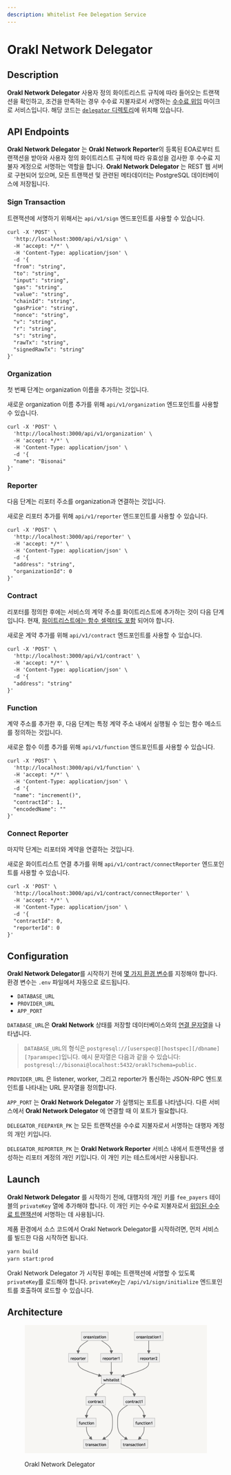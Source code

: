 ```yaml
---
description: Whitelist Fee Delegation Service
---
```


# Orakl Network Delegator

## Description

**Orakl Network Delegator** 사용자 정의 화이트리스트 규칙에 따라 들어오는 트랜잭션을 확인하고, 조건을 만족하는 경우 수수료 지불자로서 서명하는 [수수료 위임](https://docs.klaytn.foundation/content/klaytn/design/transactions/fee-delegation) 마이크로 서비스입니다. 해당 코드는 [`delegator` 디렉토리](https://github.com/Bisonai/orakl/tree/master/delegator)에 위치해 있습니다.

## API Endpoints

**Orakl Network Delegator** 는 **Orakl Network Reporter**의 등록된 EOA로부터 트랜잭션을 받아와 사용자 정의 화이트리스트 규칙에 따라 유효성을 검사한 후 수수료 지불자 계정으로 서명하는 역할을 합니다. **Orakl Network Delegator** 는 REST 웹 서버로 구현되어 있으며, 모든 트랜잭션 및 관련된 메타데이터는 PostgreSQL 데이터베이스에 저장됩니다.

### Sign Transaction

트랜잭션에 서명하기 위해서는 `api/v1/sign` 엔드포인트를 사용할 수 있습니다.

```shell
curl -X 'POST' \
  'http://localhost:3000/api/v1/sign' \
  -H 'accept: */*' \
  -H 'Content-Type: application/json' \
  -d '{
  "from": "string",
  "to": "string",
  "input": "string",
  "gas": "string",
  "value": "string",
  "chainId": "string",
  "gasPrice": "string",
  "nonce": "string",
  "v": "string",
  "r": "string",
  "s": "string",
  "rawTx": "string",
  "signedRawTx": "string"
}'
```

### Organization

첫 번째 단계는 organization 이름을 추가하는 것입니다.

새로운 organization 이름 추가를 위해 `api/v1/organization` 엔드포인트를 사용할 수 있습니다.

```shell
curl -X 'POST' \
  'http://localhost:3000/api/v1/organization' \
  -H 'accept: */*' \
  -H 'Content-Type: application/json' \
  -d '{
  "name": "Bisonai"
}'
```

### Reporter

다음 단계는 리포터 주소를 organization과 연결하는 것입니다.

새로운 리포터 추가를 위해 `api/v1/reporter` 엔드포인트를 사용할 수 있습니다.

```shell
curl -X 'POST' \
  'http://localhost:3000/api/reporter' \
  -H 'accept: */*' \
  -H 'Content-Type: application/json' \
  -d '{
  "address": "string",
  "organizationId": 0
}'
```

### Contract

리포터를 정의한 후에는 서비스의 계약 주소를 화이트리스트에 추가하는 것이 다음 단계입니다. 현재, [화이트리스트에는 함수 셀렉터도 포함](delegator.md#function-whitelist) 되어야 합니다.

새로운 계약 추가를 위해 `api/v1/contract` 엔드포인트를 사용할 수 있습니다.

```shell
curl -X 'POST' \
  'http://localhost:3000/api/v1/contract' \
  -H 'accept: */*' \
  -H 'Content-Type: application/json' \
  -d '{
  "address": "string"
}'
```

### Function

계약 주소를 추가한 후, 다음 단계는 특정 계약 주소 내에서 실행될 수 있는 함수 메소드를 정의하는 것입니다.

새로운 함수 이름 추가를 위해 `api/v1/function` 엔드포인트를 사용할 수 있습니다.

```shell
curl -X 'POST' \
  'http://localhost:3000/api/v1/function' \
  -H 'accept: */*' \
  -H 'Content-Type: application/json' \
  -d '{
  "name": "increment()",
  "contractId": 1,
  "encodedName": ""
}'
```

### Connect Reporter

마지막 단계는 리포터와 계약을 연결하는 것입니다.

새로운 화이트리스트 연결 추가를 위해 `api/v1/contract/connectReporter` 엔드포인트를 사용할 수 있습니다.

```shell
curl -X 'POST' \
  'http://localhost:3000/api/v1/contract/connectReporter' \
  -H 'accept: */*' \
  -H 'Content-Type: application/json' \
  -d '{
  "contractId": 0,
  "reporterId": 0
}'
```

## Configuration

**Orakl Network Delegator**를 시작하기 전에 [몇 가지 환경 변수](https://github.com/Bisonai/orakl/blob/master/delegator/.env.example)를 지정해야 합니다. 환경 변수는 `.env` 파일에서 자동으로 로드됩니다.

- `DATABASE_URL`
- `PROVIDER_URL`
- `APP_PORT`

`DATABASE_URL`은 **Orakl Network** 상태를 저장할 데이터베이스와의 [연결 문자열](https://www.postgresql.org/docs/current/libpq-connect.html#LIBPQ-CONNSTRING)을 나타냅니다.

> `DATABASE_URL`의 형식은 `postgresql://[userspec@][hostspec][/dbname][?paramspec]`입니다. 예시 문자열은 다음과 같을 수 있습니다: `postgresql://bisonai@localhost:5432/orakl?schema=public.`

`PROVIDER_URL` 은 listener, worker, 그리고 reporter가 통신하는 JSON-RPC 엔드포인트를 나타내는 URL 문자열을 정의합니다.

`APP_PORT` 는 **Orakl Network Delegator** 가 실행되는 포트를 나타냅니다. 다른 서비스에서 **Orakl Network Delegator** 에 연결할 때 이 포트가 필요합니다.

`DELEGATOR_FEEPAYER_PK` 는 모든 트랜잭션을 수수료 지불자로서 서명하는 대행자 계정의 개인 키입니다.

`DELEGATOR_REPORTER_PK` 는 **Orakl Network Reporter** 서비스 내에서 트랜잭션을 생성하는 리포터 계정의 개인 키입니다. 이 개인 키는 테스트에서만 사용됩니다.

## Launch

**Orakl Network Delegator** 를 시작하기 전에, 대행자의 개인 키를 `fee_payers` 테이블의 `privateKey` 열에 추가해야 합니다. 이 개인 키는 수수료 지불자로서 [위임된 수수료 트랜잭션](https://docs.klaytn.foundation/content/klaytn/design/transactions/fee-delegation)에 서명하는 데 사용됩니다.

제품 환경에서 소스 코드에서 Orakl Network Delegator를 시작하려면, 먼저 서비스를 빌드한 다음 시작하면 됩니다.

```sh
yarn build
yarn start:prod
```

Orakl Network Delegator 가 시작된 후에는 트랜잭션에 서명할 수 있도록 `privateKey`를 로드해야 합니다. `privateKey`는 `/api/v1/sign/initialize` 엔드포인트를 호출하여 로드할 수 있습니다.

## Architecture

<figure><img src="../.gitbook/assets/orakl-network-delegator.png" alt=""><figcaption><p>Orakl Network Delegator</p></figcaption></figure>
